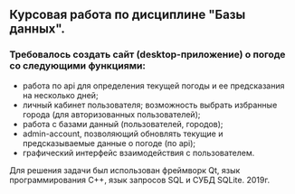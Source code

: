 ## **Курсовая работа по дисциплине "Базы данных".**
### Требовалось создать сайт (desktop-приложение) о погоде со следующими функциями: 
* работа по api для определения текущей погоды и ее предсказания на несколько дней; 
* личный кабинет пользователя; возможность выбрать избранные города (для авторизованных пользователей);
* работа с базами данный (пользователей, городов);
* admin-account, позволяющий обновлять текущие и предсказываемые данные о погоде (по api);
* графический интерфейс взаимодействия с пользователем.

Для решения задачи был использован фреймворк Qt, язык программирования C++, язык запросов SQL и СУБД SQLite. 2019г.
